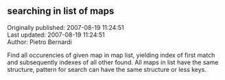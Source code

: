 ## searching in list of maps  
Originally published: 2007-08-19 11:24:51  
Last updated: 2007-08-19 11:24:51  
Author: Pietro Bernardi  
  
Find all occurencies of given map in map list, yielding index of first match and
subsequently indexes of all other found.
All maps in list have the same structure, pattern for search can have the same structure or less keys.